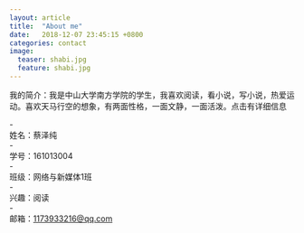 ```yaml
---
layout: article
title:  "About me"
date:   2018-12-07 23:45:15 +0800
categories: contact
image:
  teaser: shabi.jpg
  feature: shabi.jpg
---
```

我的简介：我是中山大学南方学院的学生，我喜欢阅读，看小说，写小说，热爱运动。喜欢天马行空的想象，有两面性格，一面文静，一面活泼。点击有详细信息


-<br>姓名：蔡泽纯<br/>
-<br>学号：161013004<br/>
-<br>班级：网络与新媒体1班<br/>
-<br>兴趣：阅读<br/>
-<br>邮箱：1173933216@qq.com<br/>
